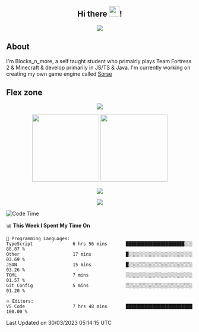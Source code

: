 <h2 align="center">
  Hi there <img src="https://media.giphy.com/media/hvRJCLFzcasrR4ia7z/giphy.gif" width="28">!
</h2>

<p align="center">
  <img src="https://forthebadge.com/images/badges/0-percent-optimized.svg">
</p>

## About
I'm Blocks_n_more, a self taught student who primairly plays Team Fortress 2 & Minecraft & develop primarily in JS/TS & Java. I'm currently working on creating my own game engine called [Sorse](https://github.com/Wave-Studio/sorse2)

## Flex zone
<p align="center">
 <img src="https://github-profile-summary-cards.vercel.app/api/cards/profile-details?username=Blocksnmore&theme=github_dark">
</p>
<p align="center">
 <img height="180em" src="https://github-readme-stats-git-masterrstaa-rickstaa.vercel.app/api?username=Blocksnmore&show_icons=true&theme=dark&hide_border=true">
 <img height="180em" src="https://github-readme-stats-git-masterrstaa-rickstaa.vercel.app/api/top-langs/?username=Blocksnmore&layout=compact&theme=dark&hide_border=true"> 
</p>
<p align="center">
 <img src="https://github-readme-streak-stats.herokuapp.com/?user=Blocksnmore&theme=dark&hide_border=true">
</p>
<p align="center">
 <img src="https://github-readme-activity-graph.cyclic.app/graph?username=Blocksnmore&theme=github&hide_border=true"> 
</p>

<!--START_SECTION:waka-->
![Code Time](http://img.shields.io/badge/Code%20Time-481%20hrs%2057%20mins-blue)

📊 **This Week I Spent My Time On** 

```text
💬 Programming Languages: 
TypeScript               6 hrs 56 mins       ██████████████████████░░░   88.87 % 
Other                    17 mins             █░░░░░░░░░░░░░░░░░░░░░░░░   03.69 % 
JSON                     15 mins             █░░░░░░░░░░░░░░░░░░░░░░░░   03.26 % 
TOML                     7 mins              ░░░░░░░░░░░░░░░░░░░░░░░░░   01.57 % 
Git Config               5 mins              ░░░░░░░░░░░░░░░░░░░░░░░░░   01.20 % 

🔥 Editors: 
VS Code                  7 hrs 48 mins       █████████████████████████   100.00 % 
```


 Last Updated on 30/03/2023 05:14:15 UTC
<!--END_SECTION:waka-->
